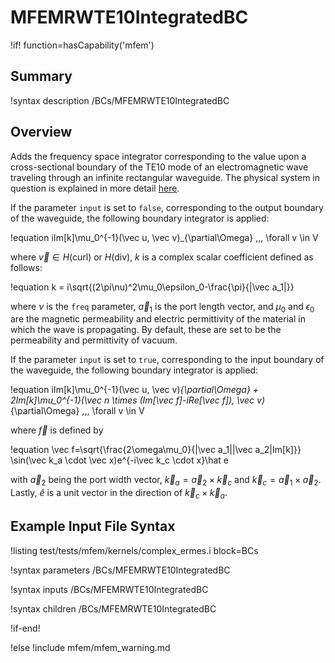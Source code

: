 # MFEMRWTE10IntegratedBC

!if! function=hasCapability('mfem')

## Summary

!syntax description /BCs/MFEMRWTE10IntegratedBC

## Overview

Adds the frequency space integrator corresponding to the value upon a cross-sectional boundary of the TE10 mode of an electromagnetic wave traveling through an infinite rectangular waveguide. The physical system in question is explained in more detail [here](https://phys.libretexts.org/Bookshelves/Electricity_and_Magnetism/Electromagnetics_II_(Ellingson)/06%3A_Waveguides/6.09%3A_Rectangular_Waveguide-_TE_Modes). 

If the parameter `input` is set to `false`, corresponding to the output boundary of the waveguide, the following boundary integrator is applied:

!equation
iIm[k]\mu_0^{-1}(\vec u, \vec v)_{\partial\Omega} \,\,\, \forall v \in V

where $\vec v \in H(\mathrm{curl})$ or $H(\mathrm{div})$, $k$ is a complex scalar coefficient defined as follows:

!equation
k = i\sqrt{(2\pi\nu)^2\mu_0\epsilon_0-\frac{\pi}{|\vec a_1|}}

where $\nu$ is the `freq` parameter, $\vec a_1$ is the port length vector, and $\mu_0$ and $\epsilon_0$ are the magnetic permeability and electric permittivity of the material in which the wave is propagating. By default, these are set to be the permeability and permittivity of vacuum.

If the parameter `input` is set to `true`, corresponding to the input boundary of the waveguide, the following boundary integrator is applied:

!equation
iIm[k]\mu_0^{-1}(\vec u, \vec v)_{\partial\Omega} + 2Im[k]\mu_0^{-1}(\vec n \times (Im[\vec f]-iRe[\vec f]), \vec v)_{\partial\Omega}  \,\,\, \forall v \in V

where $\vec f$ is defined by 

!equation
\vec f=\sqrt{\frac{2\omega\mu_0}{|\vec a_1||\vec a_2|Im[k]}} \sin(\vec k_a \cdot \vec x)e^{-i\vec k_c \cdot x}\hat e

with $\vec a_2$ being the port width vector, $\vec k_a=\vec a_2 \times \vec k_c$ and $\vec k_c=\vec a_1 \times \vec a_2$. Lastly, $\hat e$ is a unit vector in the direction of $\vec k_c \times \vec k_a$.


## Example Input File Syntax

!listing test/tests/mfem/kernels/complex_ermes.i block=BCs

!syntax parameters /BCs/MFEMRWTE10IntegratedBC

!syntax inputs /BCs/MFEMRWTE10IntegratedBC

!syntax children /BCs/MFEMRWTE10IntegratedBC

!if-end!

!else
!include mfem/mfem_warning.md
